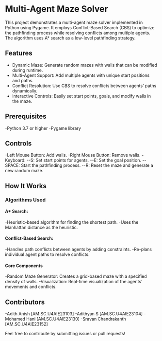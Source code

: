 # Multi-Agent Maze Solver

This project demonstrates a multi-agent maze solver implemented in Python using Pygame. 
It employs Conflict-Based Search (CBS) to optimize the pathfinding process 
while resolving conflicts among multiple agents. The algorithm uses A* search as a low-level pathfinding strategy.


## Features

- Dynamic Maze: Generate random mazes with walls that can be modified during runtime.
- Multi-Agent Support: Add multiple agents with unique start positions and paths.
- Conflict Resolution: Use CBS to resolve conflicts between agents' paths dynamically.
- Interactive Controls: Easily set start points, goals, and modify walls in the maze.


## Prerequisites

-Python 3.7 or higher
-Pygame library


## Controls

-Left Mouse Button: Add walls.
-Right Mouse Button: Remove walls.
-Keyboard:
--S: Set start points for agents.
--E: Set the goal position.
--SPACE: Start the pathfinding process.
--R: Reset the maze and generate a new random maze.


## How It Works

### Algorithms Used

#### A* Search:
-Heuristic-based algorithm for finding the shortest path.
-Uses the Manhattan distance as the heuristic.
  
#### Conflict-Based Search:
-Handles path conflicts between agents by adding constraints.
-Re-plans individual agent paths to resolve conflicts.
  
#### Core Components
-Random Maze Generator: Creates a grid-based maze with a specified density of walls.
-Visualization: Real-time visualization of the agents’ movements and conflicts.


## Contributors

-Adith Anish [AM.SC.U4AIE23103]
-Adithyan S [AM.SC.U4AIE23104]
-Mohamed Hani [AM.SC.U4AIE23130]
-Sravan Chandrakanth [AM.SC.U4AIE23152]


Feel free to contribute by submitting issues or pull requests!

